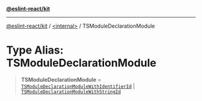 [**@eslint-react/kit**](../../README.md)

***

[@eslint-react/kit](../../README.md) / [\<internal\>](../README.md) / TSModuleDeclarationModule

# Type Alias: TSModuleDeclarationModule

> **TSModuleDeclarationModule** = [`TSModuleDeclarationModuleWithIdentifierId`](../interfaces/TSModuleDeclarationModuleWithIdentifierId.md) \| [`TSModuleDeclarationModuleWithStringId`](TSModuleDeclarationModuleWithStringId.md)
